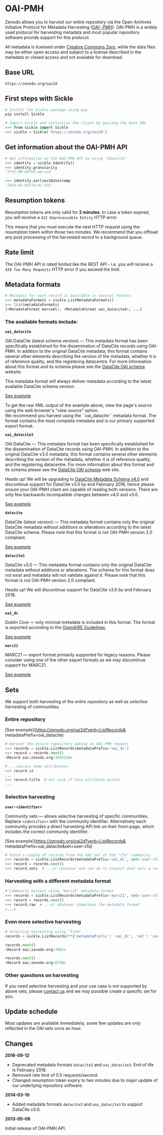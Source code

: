 # OAI-PMH

Zenodo allows you to harvest our entire repository via the Open Archives
Initiative Protocol for Metadata Harvesting ([OAI-
PMH](http://www.openarchives.org/pmh/)). OAI-PMH is a widely used protocol for
harvesting metadata and most popular repository software provide support for
this protocol.

All metadata is licensed under [Creative Commons
Zero](http://about.zenodo.org/terms), while the data files may be either open
access and subject to a license described in the metadata or closed access and
not available for download.


## Base URL

`https://zenodo.org/oai2d`


## First steps with Sickle

```python
# Install the Sickle package using pip
pip install Sickle
```

```python
# Import Sickle and initialize the client by passing the base URL
>>> from sickle import Sickle
>>> sickle = Sickle('https://zenodo.org/oai2d')
```

## Get information about the OAI-PMH API

```python
# Get information on the OAI-PMH API by using "Identify"
>>> identity = sickle.Identify()
>>> identity.granularity
'YYYY-MM-DDThh:mm:ssZ'

>>> identity.earliestDatestamp
'2014-02-03T14:41:33Z'
```


## Resumption tokens

Resumption tokens are only valid for **2 minutes**. In case a token expired, you will receive a ``422 Unprocessable Entity`` HTTP error.

<aside class="notice">
  This means that you must execute the next HTTP request using the
  resumption token within those two minutes. We recommend that you offload any post processing of the harvested record to a background queue.
</aside>

## Rate limit

The OAI-PMH API is rated limited like the REST API - i.e. you will receive
a ``429 Too Many Requests`` HTTP error if you exceed the limit.

## Metadata formats

```python
# Metadata for each record is available in several formats
>>> metadataFormats = sickle.ListMetadataFormats()
>>> list(metadataFormats)
[<MetadataFormat marcxml>, <MetadataFormat oai_datacite4>, ...] 
```

### The available formats include:

**`oai_datacite`**

OAI DataCite (latest schema version) — This metadata format has been
specifically established for the dissemination of DataCite records using
OAI-PMH. In addition to the original DataCite metadata, this format contains
several other elements describing the version of the metadata, whether it is of
reference quality, and the registering datacentre. For more information about
this format and its schema please see the
[DataCite OAI schema](http://oai.datacite.org/) website.

This metadata format will always deliver metadata according to the latest
available DataCite schema version.

[See example](https://zenodo.org/oai2d?verb=ListRecords&metadataPrefix=oai_datacite&set=openaire_data)

<aside class="notice">
  To get the raw XML output of the example above, view the page's source using
  the web browser's "view source" option.
</aside>

<aside class="success">
    We recommend you harvest using the ``oai_datacite`` metadata format. The
    format contains the most complete metadata and is our primary supported
    export format.
</aside>

**`oai_datacite3`**

OAI DataCite — This metadata format has been specifically established for the
dissemination of DataCite records using OAI-PMH. In addition to the original
DataCite v3.0 metadata, this format contains several other elements describing
the version of the metadata, whether it is of reference quality, and the
registering datacentre. For more information about this format and its schema
please see the [DataCite OAI schema](http://oai.datacite.org/) web site.

<aside class="notice">
    Heads up! We will be upgrading to <a
    href="http://schema.datacite.org/meta/kernel-4/index.html">DataCite
    Metadata Schema v4.0</a> and discontinue support for DataCite v3.0 by end
    February 2018, hence please ensure your OAI-PMH client are capable of
    reading both versions. There are only few backwards incompatible changes
    between v4.0 and v3.0.
</aside>

[See example](https://zenodo.org/oai2d?verb=ListRecords&metadataPrefix=oai_datacite3&set=openaire_data)

**`datacite`**

DataCite (latest version) — This metadata format contains only the original
DataCite metadata without additions or alterations according to the latest
DataCite schema. Please note that this format is not OAI-PMH  version 2.0
compliant.

[See example](https://zenodo.org/oai2d?verb=ListRecords&metadataPrefix=datacite&set=openaire_data)

**`datacite3`**

DataCite v3.0 — This metadata format contains only the original DataCite
metadata without additions or alterations. The schema for this format does
not exist and metadata will not validate against it. Please note that this
format is not OAI-PMH version 2.0 compliant.

<aside class="notice">
    Heads up! We will discontinue support for DataCite v3.0 by end
    February 2018.
</aside>

[See example](https://zenodo.org/oai2d?verb=ListRecords&metadataPrefix=datacite3&set=openaire_data)

**`oai_dc`**

Dublin Core — only minimal metadata is included in this format. The format is exported according to the [OpenAIRE Guidelines](http;//guidelines.openaire.eu).

[See example](https://zenodo.org/oai2d?verb=ListRecords&metadataPrefix=oai_dc&set=openaire)

**`marc21`**

MARC21 — export format primarily supported for legacy reasons. Please consider
using one of the other export formats as we may discontinue support for MARC21.

[See example](https://zenodo.org/oai2d?verb=ListRecords&metadataPrefix=marc21&set=openaire)


## Sets

We support both harvesting of the _entire repository_ as well as _selective
harvesting_ of communities.


### Entire repository

[See example](https://zenodo.org/oai2d?verb=ListRecords&
metadataPrefix=oai_datacite)

```python
# Harvest the entire repository making an OAI-PMH request
>>> records = sickle.ListRecords(metadataPrefix='oai_dc')
>>> record = records.next()
<Record oai:zenodo.org:3442216>

# ...<access some attributes>
>>> record.id
...
>>> record.title  # not sure if this attribute exists
...
```

### Selective harvesting

**`user-<identifier>`**

Community sets — allows selective harvesting of specific communities. Replace
`<identifier>` with the community identifier. Alternatively each community
provides a direct harvesting API link on their front-page, which includes the
correct community identifier.

[See example](https://zenodo.org/oai2d?verb=ListRecords&
metadataPrefix=oai_datacite&set=user-cfa)


```python
# Fetch a couple of records from the OAI Set of the "cfa" community
>>> records = sickle.ListRecords(metadataPrefix='oai_dc', set='user-cfa')
>>> record = records.next()
>>> record.sets  # ...or whatever one can do to inspect what sets a record is in
```

### Harvesting with a different metadata format

```python
# Community harvest using "marc21" metadata format
>>> records = sickle.ListRecords(metadataPrefix='marc21', set='user-cfa')
>>> record = records.next()
>>> record.raw  # ...or whatever showcases the metadata format
<...>
```


### Even more selective harvesting

```python
# Selecting harvesting using "from"
records = sickle.ListRecords(**{'metadataPrefix': 'oai_dc', 'set': 'user-cfa', 'from': '2019-01-01' })

records.next()
<Record oai:zenodo.org:7661>

records.next()
<Record oai:zenodo.org:6738>
```

### Other questions on harvesting
If you need selective harvesting and your use case is not supported by above
sets, please [contact us](http://about.zenodo.org/contact/) and we may possible
create a specific set for you.

## Update schedule

Most updates are available immediately, some few updates are only reflected in the OAI sets once an hour.

## Changes

**2016-09-12**

- Deprecated metadata formats `datacite3` and `oai_datacite3`. End of life is February 2018.
- Removed rate limit of 0.5 requests/second.
- Changed resumption token expiry to two minutes due to major update of our
  underlying repository software.

**2014-03-10**

- Added metadata formats `datacite3` and `oai_datacite3` to support DataCite
  v3.0.

**2013-05-08**

Initial release of OAI-PMH API.
